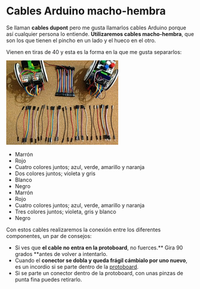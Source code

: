 # Cables Arduino macho-hembra

Se llaman **cables dupont** pero me gusta llamarlos cables Arduino porque así cualquier persona lo entiende. **Utilizaremos cables macho-hembra**, que son los que tienen el pincho en un lado y el hueco en el otro.

Vienen en tiras de 40 y esta es la forma en la que me gusta separarlos:

![](/assets/cables-machohembra-escornabot.jpg)

* Marrón
* Rojo
* Cuatro colores juntos; azul, verde, amarillo y naranja
* Dos colores juntos; violeta y gris
* Blanco
* Negro
* Marrón
* Rojo
* Cuatro colores juntos; azul, verde, amarillo y naranja
* Tres colores juntos; violeta, gris y blanco
* Negro

Con estos cables realizaremos la conexión entre los diferentes componentes, un par de consejos:

* Si ves que **el cable no entra en la protoboard**, no fuerces.** Gira 90 grados **antes de volver a intentarlo.
* Cuando el **conector se dobla y queda frágil cámbialo por uno nuevo**, es un incordio si se parte dentro de la [protoboard](/chapter1/protoboard-170-puntos.md).
* Si se parte un conector dentro de la protoboard, con unas pinzas de punta fina puedes retirarlo.




